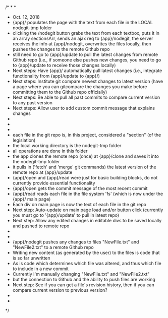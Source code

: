 /*
*
*
* Oct. 12, 2018
* {app}/ populates the page with the text from each file in the LOCAL nodegit-tmp folder
* clicking the /nodegit button grabs the text from each textbox, puts it in an array sectionsArr, sends an ajax req to {app}/nodegit, the server receives the info at {app}/nodegit, overwrites the files locally, then pushes the changes to the remote Github repo
* still need to go to {app}/update to pull the latest changes from remote Github repo (i.e., if someone else pushes new changes, you need to go to {app}/update to receive those changes locally)
* Next steps: Have {app}/ automatically pull latest changes (i.e., integrate functionality from {app}/update to {app}/)
* Next steps: Institute git compare newest changes to latest version (have a page where you can gitcompare the changes you make before committing them to the Github repo officially)
* Next steps: Be able to pull all past commits to compare current version to any past version
* Next steps: Allow user to add custom commit message that explains changes
* 
* 
* 
* each file in the git repo is, in this project, considered a "section" (of the legislation)
* the local working directory is the nodegit-tmp folder
* all operations are done in this folder
* the app clones the remote repo (once) at {app}/clone and saves it into the nodegit-tmp folder
* it pulls in ('fetch' and 'merge' git commands) the latest version of the remote repo at {app}/update
* {app}/open and {app}/read  were just for basic building blocks, do not currently provide essential functionality
* {app}/open gets the commit message of the most recent commit
* {app}/read reads each file in the file system 'fs' (which is now under the {app}/ main page)
* Each div on main page is now the text of each file in the git repo
* Next step: Auto-update on main page load and/or button click (currently you must go to '{app}/update' to pull in latest repo)
* Next step: Allow any edited changes in editable divs to be saved locally and pushed to remote repo
*
*
* {app}/nodegit pushes any changes to files "NewFile.txt" and "NewFile2.txt" to a remote Github repo
* Writing new content (as generated by the user) to the files is code that is so far unwritten
* As is code which determines which file was altered, and thus which file to include in a new commit
* Currently I'm manually changing "NewFile.txt" and "NewFile2.txt"
* but the connection to Github and the ability to push files are working
* Next step: See if you can get a file's revision history, then if you can compare current version to previous version?
*
*
*/